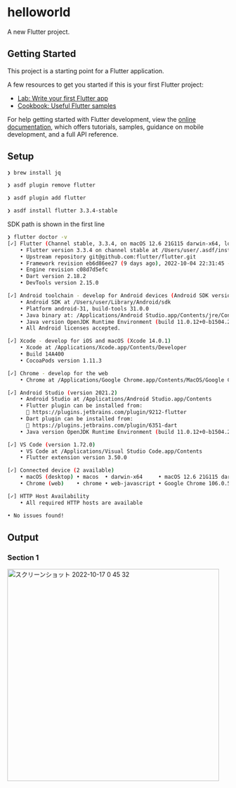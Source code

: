 # helloworld

A new Flutter project.

## Getting Started

This project is a starting point for a Flutter application.

A few resources to get you started if this is your first Flutter project:

- [Lab: Write your first Flutter app](https://docs.flutter.dev/get-started/codelab)
- [Cookbook: Useful Flutter samples](https://docs.flutter.dev/cookbook)

For help getting started with Flutter development, view the
[online documentation](https://docs.flutter.dev/), which offers tutorials,
samples, guidance on mobile development, and a full API reference.

## Setup

```bash
❯ brew install jq

❯ asdf plugin remove flutter

❯ asdf plugin add flutter

❯ asdf install flutter 3.3.4-stable
```

SDK path is shown in the first line

```bash
❯ flutter doctor -v
[✓] Flutter (Channel stable, 3.3.4, on macOS 12.6 21G115 darwin-x64, locale ja-JP)
    • Flutter version 3.3.4 on channel stable at /Users/user/.asdf/installs/flutter/3.3.4-stable
    • Upstream repository git@github.com:flutter/flutter.git
    • Framework revision eb6d86ee27 (9 days ago), 2022-10-04 22:31:45 -0700
    • Engine revision c08d7d5efc
    • Dart version 2.18.2
    • DevTools version 2.15.0

[✓] Android toolchain - develop for Android devices (Android SDK version 31.0.0)
    • Android SDK at /Users/user/Library/Android/sdk
    • Platform android-31, build-tools 31.0.0
    • Java binary at: /Applications/Android Studio.app/Contents/jre/Contents/Home/bin/java
    • Java version OpenJDK Runtime Environment (build 11.0.12+0-b1504.28-7817840)
    • All Android licenses accepted.

[✓] Xcode - develop for iOS and macOS (Xcode 14.0.1)
    • Xcode at /Applications/Xcode.app/Contents/Developer
    • Build 14A400
    • CocoaPods version 1.11.3

[✓] Chrome - develop for the web
    • Chrome at /Applications/Google Chrome.app/Contents/MacOS/Google Chrome

[✓] Android Studio (version 2021.2)
    • Android Studio at /Applications/Android Studio.app/Contents
    • Flutter plugin can be installed from:
      🔨 https://plugins.jetbrains.com/plugin/9212-flutter
    • Dart plugin can be installed from:
      🔨 https://plugins.jetbrains.com/plugin/6351-dart
    • Java version OpenJDK Runtime Environment (build 11.0.12+0-b1504.28-7817840)

[✓] VS Code (version 1.72.0)
    • VS Code at /Applications/Visual Studio Code.app/Contents
    • Flutter extension version 3.50.0

[✓] Connected device (2 available)
    • macOS (desktop) • macos  • darwin-x64     • macOS 12.6 21G115 darwin-x64
    • Chrome (web)    • chrome • web-javascript • Google Chrome 106.0.5249.119

[✓] HTTP Host Availability
    • All required HTTP hosts are available

• No issues found!
```

## Output

### Section 1

<img width="482" alt="スクリーンショット 2022-10-17 0 45 32" src="https://user-images.githubusercontent.com/45956169/196044764-94dfc540-e97e-4cfc-862a-0102083167f9.png">
